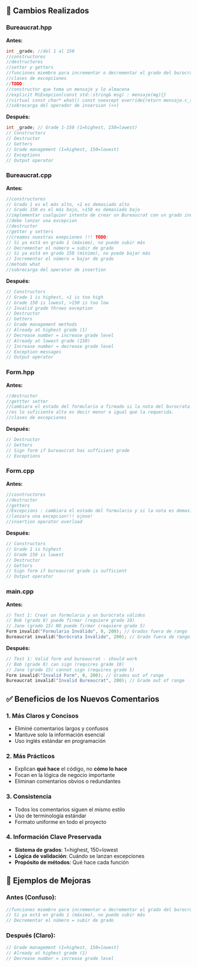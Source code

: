 

## 🔄 Cambios Realizados

### **Bureaucrat.hpp**
**Antes:**
```cpp
int _grade; //del 1 al 150
//constructores
//destructores 
//setter y getters
//funciones miembro para incrementar o decrementar el grado del burocrata
//clases de excepciones
//TODO: 
//constructor que toma un mensaje y lo almacena 
//explicit MiExepcion(const std::string& msg) : mensaje(mg){}
//virtual const char* what() const noexcept override{return mensaje.c_str();}
//sobrecarga del operador de insersion (<<)
```

**Después:**
```cpp
int _grade; // Grade 1-150 (1=highest, 150=lowest)
// Constructors
// Destructor
// Getters
// Grade management (1=highest, 150=lowest)
// Exceptions
// Output operator
```

### **Bureaucrat.cpp**
**Antes:**
```cpp
//constructores
// Grado 1 es el más alto, <1 es demasiado alto
// Grado 150 es el más bajo, >150 es demasiado bajo
//implementar cualquier intento de crear un Bureaucrat con un grado invalido
//debe lanzar una excepcion
//destructor
//getter y setters
//creamos nuestras exepciones !!! TODO:
// Si ya está en grado 1 (máximo), no puede subir más
// Decrementar el número = subir de grado
// Si ya está en grado 150 (mínimo), no puede bajar más
// Incrementar el número = bajar de grado
//metodo what
//sobrecarga del operator de insertion
```

**Después:**
```cpp
// Constructors
// Grade 1 is highest, <1 is too high
// Grade 150 is lowest, >150 is too low
// Invalid grade throws exception
// Destructor
// Getters
// Grade management methods
// Already at highest grade (1)
// Decrease number = increase grade level
// Already at lowest grade (150)
// Increase number = decrease grade level
// Exception messages
// Output operator
```

### **Form.hpp**
**Antes:**
```cpp
//destructor
//gettter setter
//cambiara el estado del formulario a firmado si la nota del burocrata
//es lo suficiente alta es decir menor o igual que la requerida.
//clases de excepciones
```

**Después:**
```cpp
// Destructor
// Getters
// Sign form if bureaucrat has sufficient grade
// Exceptions
```

### **Form.cpp**
**Antes:**
```cpp
//cosntructores
//destructor
//getters
//Excepcions : cambiara el estado del formulario y si la nota es demasiado baja
//lanzara una excepcion!!! ojooo!
//insertion operator overload
```

**Después:**
```cpp
// Constructors
// Grade 1 is highest
// Grade 150 is lowest
// Destructor
// Getters
// Sign form if bureaucrat grade is sufficient
// Output operator
```

### **main.cpp**
**Antes:**
```cpp
// Test 1: Crear un formulario y un burócrata válidos
// Bob (grado 8) puede firmar (requiere grado 10)
// Jane (grado 15) NO puede firmar (requiere grado 5)
Form invalid("Formulario Inválido", 0, 200); // Grados fuera de rango
Bureaucrat invalid("Burócrata Inválido", 200); // Grado fuera de rango
```

**Después:**
```cpp
// Test 1: Valid form and bureaucrat - should work
// Bob (grade 8) can sign (requires grade 10)
// Jane (grade 15) cannot sign (requires grade 5)
Form invalid("Invalid Form", 0, 200); // Grades out of range
Bureaucrat invalid("Invalid Bureaucrat", 200); // Grade out of range
```

## ✅ Beneficios de los Nuevos Comentarios

### **1. Más Claros y Concisos**
- Eliminé comentarios largos y confusos
- Mantuve solo la información esencial
- Uso inglés estándar en programación

### **2. Más Prácticos**
- Explican **qué hace** el código, no **cómo lo hace**
- Focan en la lógica de negocio importante
- Eliminan comentarios obvios o redundantes

### **3. Consistencia**
- Todos los comentarios siguen el mismo estilo
- Uso de terminología estándar
- Formato uniforme en todo el proyecto

### **4. Información Clave Preservada**
- **Sistema de grados**: 1=highest, 150=lowest
- **Lógica de validación**: Cuándo se lanzan excepciones
- **Propósito de métodos**: Qué hace cada función

## 🎯 Ejemplos de Mejoras

### **Antes (Confuso):**
```cpp
//funciones miembro para incrementar o decrementar el grado del burocrata
// Si ya está en grado 1 (máximo), no puede subir más
// Decrementar el número = subir de grado
```

### **Después (Claro):**
```cpp
// Grade management (1=highest, 150=lowest)
// Already at highest grade (1)
// Decrease number = increase grade level
```
